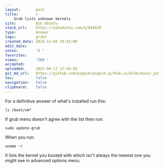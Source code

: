 ```yaml
---
layout:       post
title:        >
    Grub lists unknown kernels
site:         Ask Ubuntu
stack_url:    https://askubuntu.com/q/845620
type:         Answer
tags:         grub2
created_date: 2016-11-04 19:43:00
edit_date:    
votes:        "2 "
favorites:    
views:        "260 "
accepted:     
uploaded:     2022-04-17 17:56:59
git_md_url:   https://github.com/pippim/pippim.github.io/blob/main/_posts/2016/2016-11-04-Grub-lists-unknown-kernels.md
toc:          false
navigation:   false
clipboard:    false
---
```


For a definitive answer of what's installed run this:

``` 
ls /boot/vm*
```

If grub menu doesn't agree with the list then run:

``` 
sudo update-grub
```

When you run:

``` 
uname -r
```

It lists the kernel you booted with which isn't always the newest one you might see in advanced options menu.
